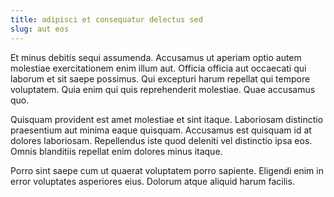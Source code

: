 ```yaml
---
title: adipisci et consequatur delectus sed
slug: aut eos
---
```


Et minus debitis sequi assumenda. Accusamus ut aperiam optio autem molestiae exercitationem enim illum aut. Officia officia aut occaecati qui laborum et sit saepe possimus. Qui excepturi harum repellat qui tempore voluptatem. Quia enim qui quis reprehenderit molestiae. Quae accusamus quo.

Quisquam provident est amet molestiae et sint itaque. Laboriosam distinctio praesentium aut minima eaque quisquam. Accusamus est quisquam id at dolores laboriosam. Repellendus iste quod deleniti vel distinctio ipsa eos. Omnis blanditiis repellat enim dolores minus itaque.

Porro sint saepe cum ut quaerat voluptatem porro sapiente. Eligendi enim in error voluptates asperiores eius. Dolorum atque aliquid harum facilis.

